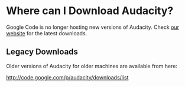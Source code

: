 # Where can I Download Audacity? #

Google Code is no longer hosting new versions of Audacity. Check [our website](http://audacityteam.org/download/) for the latest downloads.

## Legacy Downloads ##

Older versions of Audacity for older machines are available from here:

http://code.google.com/p/audacity/downloads/list
